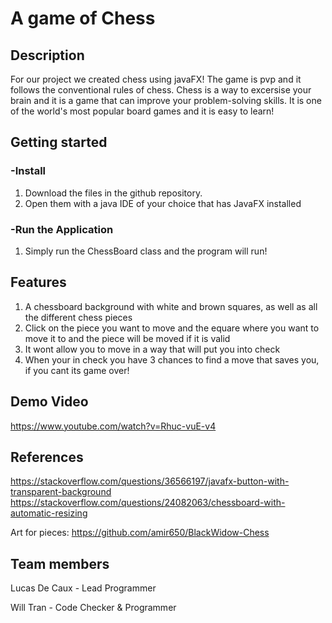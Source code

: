 # A game of Chess

## Description
For our project we created chess using javaFX! The game is pvp and it follows the conventional rules of chess. Chess is a way to excersise your brain and it is a game that can improve your problem-solving skills. It is one of the world's most popular board games and it is easy to learn!

## Getting started

### -Install
1. Download the files in the github repository.
2. Open them with a java IDE of your choice that has JavaFX installed

### -Run the Application
1. Simply run the ChessBoard class and the program will run!

## Features 
1. A chessboard background with white and brown squares, as well as all the different chess pieces
2. Click on the piece you want to move and the equare where you want to move it to and the piece will be moved if it is valid
3. It wont allow you to move in a way that will put you into check
4. When your in check you have 3 chances to find a move that saves you, if you cant its game over!

## Demo Video
https://www.youtube.com/watch?v=Rhuc-vuE-v4

## References 
https://stackoverflow.com/questions/36566197/javafx-button-with-transparent-background
https://stackoverflow.com/questions/24082063/chessboard-with-automatic-resizing

Art for pieces:
https://github.com/amir650/BlackWidow-Chess

## Team members

Lucas De Caux - Lead Programmer

Will Tran - Code Checker & Programmer


